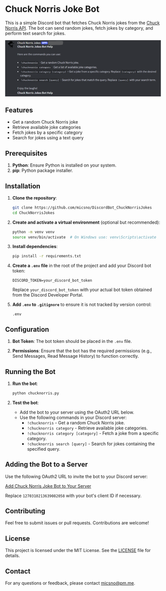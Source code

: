 # Chuck Norris Joke Bot

This is a simple Discord bot that fetches Chuck Norris jokes from the [Chuck Norris API](https://api.chucknorris.io/). The bot can send random jokes, fetch jokes by category, and perform text search for jokes.

![Screenshot_1](https://github.com/micsno/DiscordBot_ChuckNorrisJokes/blob/main/chucknorris.png)

## Features

- Get a random Chuck Norris joke
- Retrieve available joke categories
- Fetch jokes by a specific category
- Search for jokes using a text query

## Prerequisites

1. **Python**: Ensure Python is installed on your system.
2. **pip**: Python package installer.

## Installation

1. **Clone the repository**:

    ```bash
    git clone https://github.com/micsno/DiscordBot_ChuckNorrisJokes
    cd ChuckNorrisJokes
    ```

2. **Create and activate a virtual environment** (optional but recommended):

    ```bash
    python -m venv venv
    source venv/bin/activate  # On Windows use: venv\Scripts\activate
    ```

3. **Install dependencies**:

    ```bash
    pip install -r requirements.txt
    ```

4. **Create a `.env` file** in the root of the project and add your Discord bot token:

    ```plaintext
    DISCORD_TOKEN=your_discord_bot_token
    ```

    Replace `your_discord_bot_token` with your actual bot token obtained from the Discord Developer Portal.

5. **Add `.env` to `.gitignore`** to ensure it is not tracked by version control:

    ```plaintext
    .env
    ```

## Configuration

1. **Bot Token**: The bot token should be placed in the `.env` file. 

2. **Permissions**: Ensure that the bot has the required permissions (e.g., Send Messages, Read Message History) to function correctly.

## Running the Bot

1. **Run the bot**:

    ```bash
    python chucknorris.py
    ```

2. **Test the bot**:
    - Add the bot to your server using the OAuth2 URL below.
    - Use the following commands in your Discord server:
        - `!chucknorris` - Get a random Chuck Norris joke.
        - `!chucknorris category` - Retrieve available joke categories.
        - `!chucknorris category [category]` - Fetch a joke from a specific category.
        - `!chucknorris search [query]` - Search for jokes containing the specified query.

## Adding the Bot to a Server

Use the following OAuth2 URL to invite the bot to your Discord server:

[Add Chuck Norris Joke Bot to Your Server](https://discord.com/oauth2/authorize?client_id=1270310213639082058&permissions=67584&integration_type=0&scope=bot)

Replace `1270310213639082058` with your bot's client ID if necessary.

## Contributing

Feel free to submit issues or pull requests. Contributions are welcome!

## License

This project is licensed under the MIT License. See the [LICENSE](LICENSE) file for details.

## Contact

For any questions or feedback, please contact [micsno@pm.me](mailto:micsno@pm.me).
